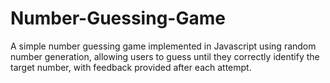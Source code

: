 # Number-Guessing-Game
A simple number guessing game implemented in Javascript using random number generation, allowing users to guess until they correctly identify the target number, with feedback provided after each attempt.

